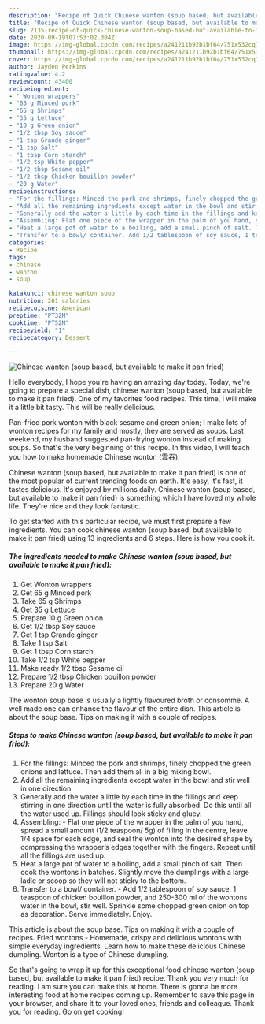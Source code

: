 ```yaml
---
description: "Recipe of Quick Chinese wanton (soup based, but available to make it pan fried)"
title: "Recipe of Quick Chinese wanton (soup based, but available to make it pan fried)"
slug: 2135-recipe-of-quick-chinese-wanton-soup-based-but-available-to-make-it-pan-fried
date: 2020-09-19T07:53:02.304Z
image: https://img-global.cpcdn.com/recipes/a241211b92b1bf64/751x532cq70/chinese-wanton-soup-based-but-available-to-make-it-pan-fried-recipe-main-photo.jpg
thumbnail: https://img-global.cpcdn.com/recipes/a241211b92b1bf64/751x532cq70/chinese-wanton-soup-based-but-available-to-make-it-pan-fried-recipe-main-photo.jpg
cover: https://img-global.cpcdn.com/recipes/a241211b92b1bf64/751x532cq70/chinese-wanton-soup-based-but-available-to-make-it-pan-fried-recipe-main-photo.jpg
author: Jayden Perkins
ratingvalue: 4.2
reviewcount: 43400
recipeingredient:
- " Wonton wrappers"
- "65 g Minced pork"
- "65 g Shrimps"
- "35 g Lettuce"
- "10 g Green onion"
- "1/2 tbsp Soy sauce"
- "1 tsp Grande ginger"
- "1 tsp Salt"
- "1 tbsp Corn starch"
- "1/2 tsp White pepper"
- "1/2 tbsp Sesame oil"
- "1/2 tbsp Chicken bouillon powder"
- "20 g Water"
recipeinstructions:
- "For the fillings: Minced the pork and shrimps, finely chopped the green onions and lettuce. Then add them all in a big mixing bowl."
- "Add all the remaining ingredients except water in the bowl and stir well in one direction."
- "Generally add the water a little by each time in the fillings and keep stirring in one direction until the water is fully absorbed. Do this until all the water used up. Fillings should look sticky and gluey."
- "Assembling: Flat one piece of the wrapper in the palm of you hand, spread a small amount (1/2 teaspoon/ 5g) of filling in the centre, leave 1/4 space for each edge, and seal the wonton into the desired shape by compressing the wrapper’s edges together with the fingers. Repeat until all the fillings are used up."
- "Heat a large pot of water to a boiling, add a small pinch of salt. Then cook the wontons in batches. Slightly move the dumplings with a large ladle or scoop so they will not sticky to the bottom."
- "Transfer to a bowl/ container. Add 1/2 tablespoon of soy sauce, 1 teaspoon of chicken bouillon powder, and 250-300 ml of the wontons water in the bowl, stir well. Sprinkle some chopped green onion on top as decoration. Serve immediately. Enjoy."
categories:
- Recipe
tags:
- chinese
- wanton
- soup

katakunci: chinese wanton soup 
nutrition: 201 calories
recipecuisine: American
preptime: "PT32M"
cooktime: "PT52M"
recipeyield: "1"
recipecategory: Dessert

---
```



![Chinese wanton (soup based, but available to make it pan fried)](https://img-global.cpcdn.com/recipes/a241211b92b1bf64/751x532cq70/chinese-wanton-soup-based-but-available-to-make-it-pan-fried-recipe-main-photo.jpg)

Hello everybody, I hope you're having an amazing day today. Today, we're going to prepare a special dish, chinese wanton (soup based, but available to make it pan fried). One of my favorites food recipes. This time, I will make it a little bit tasty. This will be really delicious.

Pan-fried pork wonton with black sesame and green onion; I make lots of wonton recipes for my family and mostly, they are served as soups. Last weekend, my husband suggested pan-frying wonton instead of making soups. So that&#39;s the very beginning of this recipe. In this video, I will teach you how to make homemade Chinese wonton (雲吞).

Chinese wanton (soup based, but available to make it pan fried) is one of the most popular of current trending foods on earth. It's easy, it's fast, it tastes delicious. It's enjoyed by millions daily. Chinese wanton (soup based, but available to make it pan fried) is something which I have loved my whole life. They're nice and they look fantastic.


To get started with this particular recipe, we must first prepare a few ingredients. You can cook chinese wanton (soup based, but available to make it pan fried) using 13 ingredients and 6 steps. Here is how you cook it.

<!--inarticleads1-->

##### The ingredients needed to make Chinese wanton (soup based, but available to make it pan fried):

1. Get  Wonton wrappers
1. Get 65 g Minced pork
1. Take 65 g Shrimps
1. Get 35 g Lettuce
1. Prepare 10 g Green onion
1. Get 1/2 tbsp Soy sauce
1. Get 1 tsp Grande ginger
1. Take 1 tsp Salt
1. Get 1 tbsp Corn starch
1. Take 1/2 tsp White pepper
1. Make ready 1/2 tbsp Sesame oil
1. Prepare 1/2 tbsp Chicken bouillon powder
1. Prepare 20 g Water


The wonton soup base is usually a lightly flavoured broth or consomme. A well made one can enhance the flavour of the entire dish. This article is about the soup base. Tips on making it with a couple of recipes. 

<!--inarticleads2-->

##### Steps to make Chinese wanton (soup based, but available to make it pan fried):

1. For the fillings: Minced the pork and shrimps, finely chopped the green onions and lettuce. Then add them all in a big mixing bowl.
1. Add all the remaining ingredients except water in the bowl and stir well in one direction.
1. Generally add the water a little by each time in the fillings and keep stirring in one direction until the water is fully absorbed. Do this until all the water used up. Fillings should look sticky and gluey.
1. Assembling: - Flat one piece of the wrapper in the palm of you hand, spread a small amount (1/2 teaspoon/ 5g) of filling in the centre, leave 1/4 space for each edge, and seal the wonton into the desired shape by compressing the wrapper’s edges together with the fingers. Repeat until all the fillings are used up.
1. Heat a large pot of water to a boiling, add a small pinch of salt. Then cook the wontons in batches. Slightly move the dumplings with a large ladle or scoop so they will not sticky to the bottom.
1. Transfer to a bowl/ container. - Add 1/2 tablespoon of soy sauce, 1 teaspoon of chicken bouillon powder, and 250-300 ml of the wontons water in the bowl, stir well. Sprinkle some chopped green onion on top as decoration. Serve immediately. Enjoy.


This article is about the soup base. Tips on making it with a couple of recipes. Fried wontons - Homemade, crispy and delicious wontons with simple everyday ingredients. Learn how to make these delicious Chinese dumpling. Wonton is a type of Chinese dumpling. 

So that's going to wrap it up for this exceptional food chinese wanton (soup based, but available to make it pan fried) recipe. Thank you very much for reading. I am sure you can make this at home. There is gonna be more interesting food at home recipes coming up. Remember to save this page in your browser, and share it to your loved ones, friends and colleague. Thank you for reading. Go on get cooking!
